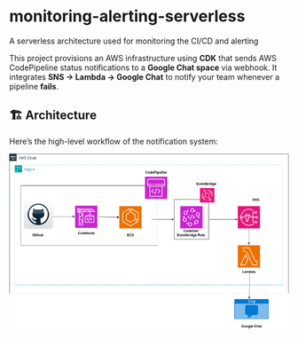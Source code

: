 # monitoring-alerting-serverless
A serverless architecture used for monitoring the CI/CD and alerting

This project provisions an AWS infrastructure using **CDK** that sends AWS CodePipeline status notifications to a **Google Chat space** via webhook.
It integrates **SNS → Lambda → Google Chat** to notify your team whenever a pipeline **fails**.

## 🏗️ Architecture

Here’s the high-level workflow of the notification system:

![alt text](<serverless-monitoring.drawio (1).png>)